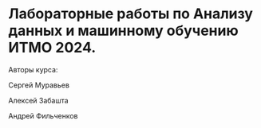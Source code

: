 # Лабораторные работы по Анализу данных и машинному обучению ИТМО 2024.

Авторы курса:

Сергей Муравьев

Алексей Забашта

Андрей Фильченков
